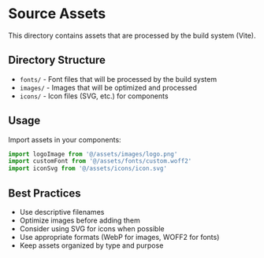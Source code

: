 # Source Assets

This directory contains assets that are processed by the build system (Vite).

## Directory Structure

- `fonts/` - Font files that will be processed by the build system
- `images/` - Images that will be optimized and processed
- `icons/` - Icon files (SVG, etc.) for components

## Usage

Import assets in your components:

```typescript
import logoImage from '@/assets/images/logo.png'
import customFont from '@/assets/fonts/custom.woff2'
import iconSvg from '@/assets/icons/icon.svg'
```

## Best Practices

- Use descriptive filenames
- Optimize images before adding them
- Consider using SVG for icons when possible
- Use appropriate formats (WebP for images, WOFF2 for fonts)
- Keep assets organized by type and purpose
